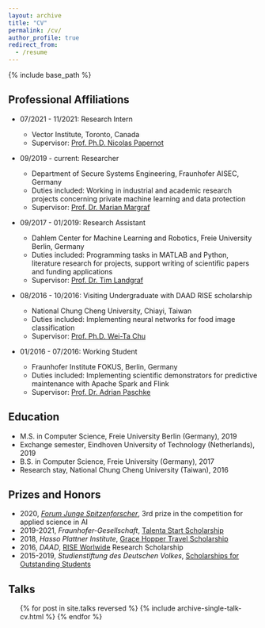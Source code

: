 ```yaml
---
layout: archive
title: "CV"
permalink: /cv/
author_profile: true
redirect_from:
  - /resume
---
```


{% include base_path %}

## Professional Affiliations
* 07/2021 - 11/2021: Research Intern
  * Vector Institute, Toronto, Canada
  * Supervisor: [Prof. Ph.D. Nicolas Papernot](https://www.papernot.fr/)

* 09/2019 - current: Researcher
  * Department of Secure Systems Engineering, Fraunhofer AISEC, Germany
  * Duties included: Working in industrial and academic research projects concerning private machine learning and data protection
  * Supervisor: [Prof. Dr. Marian Margraf](https://www.mi.fu-berlin.de/inf/groups/ag-idm/members/1_Professor_inn_en/Marian-Margraf/index.html)
  
* 09/2017 - 01/2019: Research Assistant
  * Dahlem Center for Machine Learning and Robotics, Freie University Berlin, Germany
  * Duties included: Programming tasks in MATLAB and Python, literature research for projects, support writing of scientific papers and funding applications
  * Supervisor: [Prof. Dr. Tim Landgraf](https://www.mi.fu-berlin.de/inf/groups/ag-ki/members/Professoren/Tim_Landgraf.html)
  
* 08/2016 - 10/2016: Visiting Undergraduate with DAAD RISE scholarship
  * National Chung Cheng University, Chiayi, Taiwan
  * Duties included: Implementing neural networks for food image classification
  * Supervisor: [Prof. Ph.D. Wei-Ta Chu](https://www.cs.ccu.edu.tw/~wtchu/)

* 01/2016 - 07/2016: Working Student
  * Fraunhofer Institute FOKUS, Berlin, Germany
  * Duties included: Implementing scientific demonstrators for predictive maintenance with Apache Spark and Flink
  * Supervisor: [Prof. Dr. Adrian Paschke](https://www.digital-future.berlin/en/about-us/professors/prof-dr-adrian-paschke/)

## Education

* M.S. in Computer Science, Freie University Berlin (Germany), 2019
* Exchange semester, Eindhoven University of Technology (Netherlands), 2019 
* B.S. in Computer Science, Freie University (Germany), 2017
* Research stay, National Chung Cheng University (Taiwan), 2016
 
 
## Prizes and Honors
* 2020, [*Forum Junge Spitzenforscher*](http://forumjungespitzenforscher.de/en/review-2020/), 3rd prize in the competition for applied science in AI
* 2019-2021, *Fraunhofer-Gesellschaft*, [Talenta Start Scholarship](https://www.fraunhofer.de/de/jobs-und-karriere/wissenschaftlerinnen/fraunhofer-talenta/start.html)
* 2018, *Hasso Plattner Institute*, [Grace Hopper Travel Scholarship](https://hpi.de/news/jahrgaenge/2018/grace-hopper-celebration-stipendiatinnen-reisen-in-die-usa.html)
* 2016, *DAAD*, [RISE Worlwide](https://www.daad.de/rise/en/rise-worldwide/) Research Scholarship
* 2015-2019, *Studienstiftung des Deutschen Volkes*, [Scholarships for Outstanding Students](https://www.studienstiftung.de/en/about-us/)

## Talks
  <ul>{% for post in site.talks reversed  %}
    {% include archive-single-talk-cv.html %}
  {% endfor %}</ul>
  


